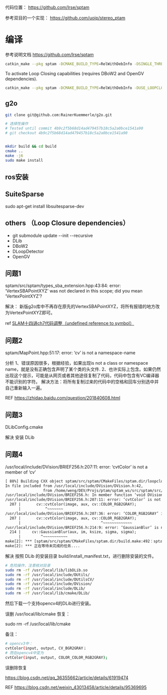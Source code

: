 代码位置：
https://github.com/lrse/sptam

参考双目的一个实现：
https://github.com/uoip/stereo_ptam


# 编译

参考说明文档 https://github.com/lrse/sptam
```bash
catkin_make --pkg sptam -DCMAKE_BUILD_TYPE=RelWithDebInfo -DSINGLE_THREAD=OFF -DSHOW_TRACKED_FRAMES=ON -DSHOW_PROFILING=ON -DPARALLELIZE=ON
```

To activate Loop Closing capabilities (requires DBoW2 and OpenGV dependencies).

```bash
catkin_make --pkg sptam -DCMAKE_BUILD_TYPE=RelWithDebInfo -DUSE_LOOPCLOSURE=ON -DSINGLE_THREAD=OFF -DSHOW_TRACKED_FRAMES=ON -DPARALLELIZE=ON -DSHOW_PROFILING=ON 
```

## g2o
```bash
git clone git@github.com:RainerKuemmerle/g2o.git

# 选择性操作
# Tested until commit 4b9c2f5b68d14ad479457b18c5a2a0bce1541a90
# git checkout 4b9c2f5b68d14ad479457b18c5a2a0bce1541a90


mkdir build && cd build
cmake ..
make -j6
sudo make install
```


## ros安装

## SuiteSparse
sudo apt-get install libsuitesparse-dev

## others （Loop Closure dependencies）

* git submodule update --init --recursive
* DLib
* DBoW2
* DLoopDetector
* OpenGV

## 问题1
sptam/src/sptam/types_sba_extension.hpp:43:84: error: ‘VertexSBAPointXYZ’ was not declared in this scope; did you mean ‘VertexPointXYZ’?

解决：
新版g2o库中不再存在原先的VertexSBAPointXYZ，将所有报错的地方改为VertexPointXYZ即可。

ref
[SLAM十四讲ch7代码调整（undefined reference to symbol）
](https://blog.csdn.net/weixin_43747622/article/details/117907852)


## 问题2

sptam/MapPoint.hpp:51:17: error: ‘cv’ is not a namespace-name

分析
1、错误原因很多，根据经验，如果出现is not a class or namespace name，就是没有正确包含声明了某个类的头文件.
2、也许实际上包含。如果仍然出现这个提示，可能是从网页或者其他途径复制了代码，代码中包含有VC编译器不能识别的字符。
解决方法：将所有复制过来的代码中的空格和回车分别选中并自己重新输入一遍。

REF
https://zhidao.baidu.com/question/201840608.html

## 问题3

DLibConfig.cmake

解决
安装 DLib


## 问题4

/usr/local/include/DVision/BRIEF256.h:207:11: error: ‘cvtColor’ is not a member of ‘cv’

```html
[ 88%] Building CXX object sptam/src/sptam/CMakeFiles/sptam.dir/loopclosing/detectors/FBRISK.cpp.o
In file included from /usr/local/include/DVision/DVision.h:42,
                 from /home/weng/DEV/Projs/ptam/sptam_ws/src/sptam/src/sptam/loopclosing/detectors/FBRISK.cpp:20:
/usr/local/include/DVision/BRIEF256.h: In member function ‘void DVision::BRIEF_t<Bits>::compute(const cv::Mat&, const std::vector<cv::KeyPoint>&, std::vector<std::bitset<Bits> >&, bool) const’:
/usr/local/include/DVision/BRIEF256.h:207:11: error: ‘cvtColor’ is not a member of ‘cv’
  207 |       cv::cvtColor(image, aux, cv::COLOR_RGB2GRAY);
      |           ^~~~~~~~
/usr/local/include/DVision/BRIEF256.h:207:36: error: ‘COLOR_RGB2GRAY’ is not a member of ‘cv’
  207 |       cv::cvtColor(image, aux, cv::COLOR_RGB2GRAY);
      |                                    ^~~~~~~~~~~~~~
/usr/local/include/DVision/BRIEF256.h:214:9: error: ‘GaussianBlur’ is not a member of ‘cv’
  214 |     cv::GaussianBlur(aux, im, ksize, sigma, sigma);
      |         ^~~~~~~~~~~~
make[2]: *** [sptam/src/sptam/CMakeFiles/sptam.dir/build.make:492：sptam/src/sptam/CMakeFiles/sptam.dir/loopclosing/detectors/FBRISK.cpp.o] 错误 1
make[2]: *** 正在等待未完成的任务....

```

解决
按照 DLib 的安装目录 build/install_manifest.txt，进行删除安装的文件。
```bash
# 危险操作，注意核对目录
sudo rm -rf /usr/local/lib/libDLib.so
sudo rm -rf /usr/local/include/DUtils/
sudo rm -rf /usr/local/include/DUtilsCV/
sudo rm -rf /usr/local/include/DVision/
sudo rm -rf /usr/local/include/DLib/
sudo rm -rf /usr/local/lib/cmake/DLib/
```
然后下载一个支持opencv4的DLib进行安装。





误删 /usr/local/lib/cmake 恢复：



sudo rm -rf /usr/local/lib/cmake








备注：
```bash
# opencv3中：
cvtColor(input, output, CV_BGR2GRAY；
# 而在opencv4中变为
cvtColor(input, output, COLOR_COLOR_RGB2GRAY);
```



误删除恢复

https://blog.csdn.net/qq_36355662/article/details/61919474



REF
https://blog.csdn.net/weixin_43013458/article/details/95369695


